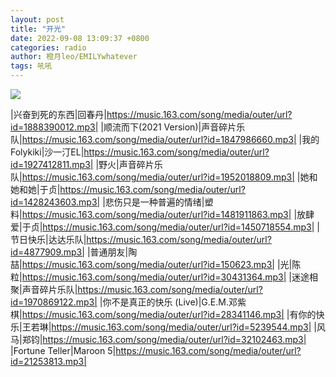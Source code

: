 ```yaml
---
layout: post
title: "开光"
date: 2022-09-08 13:09:37 +0800
categories: radio
author: 橙月leo/EMILYwhatever
tags: 吼吼
---
```

![]({{site.baseurl}}/images/cover_20220908.jpg)

|兴奋到死的东西|回春丹|https://music.163.com/song/media/outer/url?id=1888390012.mp3|
|顺流而下(2021 Version)|声音碎片乐队|https://music.163.com/song/media/outer/url?id=1847986660.mp3|
|我的Folykiki|沙一汀EL|https://music.163.com/song/media/outer/url?id=1927412811.mp3|
|野火|声音碎片乐队|https://music.163.com/song/media/outer/url?id=1952018809.mp3|
|她和她和她|于贞|https://music.163.com/song/media/outer/url?id=1428243603.mp3|
|悲伤只是一种普遍的情绪|塑料|https://music.163.com/song/media/outer/url?id=1481911863.mp3|
|放肆爱|于贞|https://music.163.com/song/media/outer/url?id=1450718554.mp3|
|节日快乐|达达乐队|https://music.163.com/song/media/outer/url?id=4877909.mp3|
|普通朋友|陶喆|https://music.163.com/song/media/outer/url?id=150623.mp3|
|光|陈粒|https://music.163.com/song/media/outer/url?id=30431364.mp3|
|迷途相聚|声音碎片乐队|https://music.163.com/song/media/outer/url?id=1970869122.mp3|
|你不是真正的快乐 (Live)|G.E.M.邓紫棋|https://music.163.com/song/media/outer/url?id=28341146.mp3|
|有你的快乐|王若琳|https://music.163.com/song/media/outer/url?id=5239544.mp3|
|风马|郑钧|https://music.163.com/song/media/outer/url?id=32102463.mp3|
|Fortune Teller|Maroon 5|https://music.163.com/song/media/outer/url?id=21253813.mp3|

